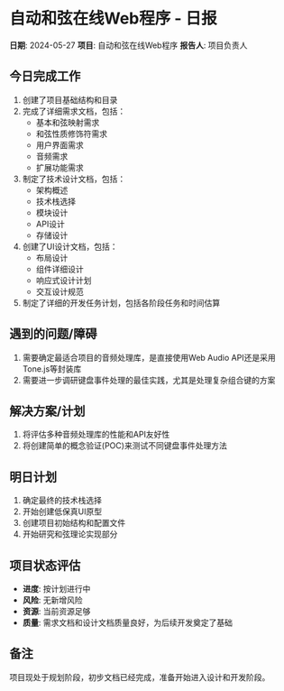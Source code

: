 # 自动和弦在线Web程序 - 日报

**日期**: 2024-05-27
**项目**: 自动和弦在线Web程序
**报告人**: 项目负责人

## 今日完成工作

1. 创建了项目基础结构和目录
2. 完成了详细需求文档，包括：
   - 基本和弦映射需求
   - 和弦性质修饰符需求
   - 用户界面需求
   - 音频需求
   - 扩展功能需求
3. 制定了技术设计文档，包括：
   - 架构概述
   - 技术栈选择
   - 模块设计
   - API设计
   - 存储设计
4. 创建了UI设计文档，包括：
   - 布局设计
   - 组件详细设计
   - 响应式设计计划
   - 交互设计规范
5. 制定了详细的开发任务计划，包括各阶段任务和时间估算

## 遇到的问题/障碍

1. 需要确定最适合项目的音频处理库，是直接使用Web Audio API还是采用Tone.js等封装库
2. 需要进一步调研键盘事件处理的最佳实践，尤其是处理复杂组合键的方案

## 解决方案/计划

1. 将评估多种音频处理库的性能和API友好性
2. 将创建简单的概念验证(POC)来测试不同键盘事件处理方法

## 明日计划

1. 确定最终的技术栈选择
2. 开始创建低保真UI原型
3. 创建项目初始结构和配置文件
4. 开始研究和弦理论实现部分

## 项目状态评估

- **进度**: 按计划进行中
- **风险**: 无新增风险
- **资源**: 当前资源足够
- **质量**: 需求文档和设计文档质量良好，为后续开发奠定了基础

## 备注

项目现处于规划阶段，初步文档已经完成，准备开始进入设计和开发阶段。 